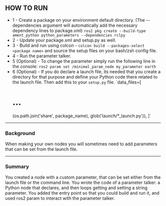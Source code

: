 ## HOW TO RUN

* 1 - Create a package on your environment default directory. (The --dependencies argument will automatically add the necessary dependency lines to package.xml) `ros2 pkg create --build-type ament_python python_parameters --dependencies rclpy`
* 2 - Update your package.xml and setup.py as well.
* 3 - Build and run using colcon - `colcon build --packages-select <package name>` and source the setup files on your bash/zsh config file.
* 4 - Run the parameter talker.
* 5 (Optional) - To change the parameter simply run the following line in the console: `ros2 param set /minimal_param_node my_parameter earth`
* 6 (Optional) - If you do declare a launch file, its needed that you create a directory for that purpose and define your Python code there related to the launch file. Then add this to your `setup.py` file.
`data_files=[
  # ...
  (os.path.join('share', package_name), glob('launch/*_launch.py')),
]`

---

### Background

When making your own nodes you will sometimes need to add parameters that can be set from the launch file.

---

### Summary

You created a node with a custom parameter, that can be set either from the launch file or the command line.
You wrote the code of a parameter talker: a Python node that declares, and then loops getting and setting a string parameter.
You added the entry point so that you could build and run it, and used ros2 param to interact with the parameter talker.
